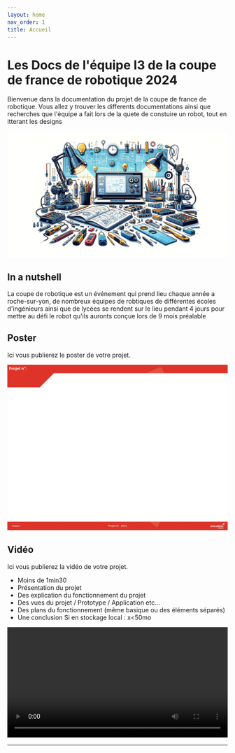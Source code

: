 ```yaml
---
layout: home
nav_order: 1
title: Accueil
---
```


# Les Docs de l'équipe I3 de la coupe de france de robotique 2024

Bienvenue dans la documentation du projet de la coupe de france de robotique. Vous allez y trouver les differents documentations ainsi que recherches que l'équipe a fait lors de la quete de constuire un robot, tout en itterant les designs

![Illustration vectorielle colorée avec un fond blanc, montrant un atelier équipé pour un projet de conception mécanique, électronique et informatique](images/illustration.png)

## In a nutshell

La coupe de robotique est un événement qui prend lieu chaque année a roche-sur-yon,
de nombreux équipes de robtiques de différentes écoles d'ingénieurs ainsi que de lycées se 
rendent sur le lieu pendant 4 jours pour mettre au défi le robot qu'ils auronts conçue lors de 9 mois préalable 

## Poster

Ici vous publierez le poster de votre projet.

![Poster projet](images/poster.jpg)

## Vidéo

Ici vous publierez la vidéo de votre projet. 
- Moins de 1min30
- Présentation du projet 
- Des explication du fonctionnement du projet
- Des vues du projet / Prototype / Application etc... 
- Des plans du fonctionnement (même basique ou des éléments séparés)
- Une conclusion
Si en stockage local : x<50mo

<video src="images/intro_unimakers.webm" controls title="Title"  style="width: 100%;"></video>

---